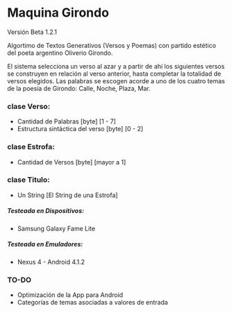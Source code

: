 # Maquina Girondo
Versión Beta 1.2.1

Algortimo de Textos Generativos (Versos y Poemas) con partido estético del poeta argentino Oliverio Girondo.

El sistema selecciona un verso al azar y a partir de ahí los siguientes versos se construyen en relación al verso anterior, hasta completar la totalidad de versos elegidos. Las palabras se escogen acorde a uno de los cuatro temas de la poesía de Girondo: Calle, Noche, Plaza, Mar.

### clase Verso:

* Cantidad de Palabras [byte] [1 - 7]
* Estructura sintáctica del verso [byte] [0 - 2]

### clase Estrofa:

* Cantidad de Versos [byte] [mayor a 1]

### clase Titulo:

* Un String [El String de una Estrofa]

##### Testeada en Dispositivos:

* Samsung Galaxy Fame Lite

##### Testeada en Emuladores:

* Nexus 4 - Android 4.1.2


### TO-DO

* Optimización de la App para Android
* Categorías de temas asociadas a valores de entrada
